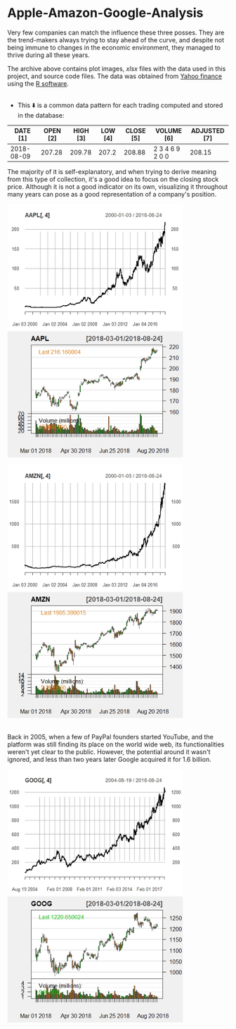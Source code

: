 # Apple-Amazon-Google-Analysis

Very few companies can match the influence these three posses. They are the trend-makers always trying to stay ahead of the curve, and despite not being immune to changes in the economic environment, they managed to thrive during all these years.<br>

The archive above contains plot images, <em>xlsx</em> files with the data used in this project, and source code files. The data was obtained from [Yahoo finance](https://finance.yahoo.com/) using the [R software](https://www.r-project.org/).<br><br>

* This :arrow_down: is a common data pattern for each trading computed and stored in the database:

|    DATE [1]    |    OPEN [2]    |    HIGH [3]    |     LOW [4]     |     CLOSE [5]    |     VOLUME [6]    |     ADJUSTED [7]     | 
|----------------|----------------|----------------|-----------------|------------------|-------------------|----------------------|
|   2018-08-09   |     207.28     |     209.78     |      207.2      |      208.88      |  2 3 4 6 9 2 0 0  |        208.15        |


The majority of it is self-explanatory, and when trying to derive meaning from this type of collection, it's a good idea to focus on the closing stock price. Although it is not a good indicator on its own, visualizing it throughout many years can pose as a good representation of a company's position.  

<p float="left">
  <img src="plot/AAPL.Rplot.jpeg" width="400" />
  <img src="plot/AAPL1.Rplot.jpeg" width="400" /> 
</p>


<p float="left">
  <img src="plot/AMZN.Rplot.jpeg" width="400" />
  <img src="plot/AMZN1.Rplot.jpeg" width="400" /> 
</p>

<br>
Back in 2005, when a few of PayPal founders started YouTube, and the platform was still finding 
its place on the world wide web, its functionalities weren't yet clear to the public. However, the potential around 
it wasn't ignored, and less than two years later Google acquired it for 1.6 billion.<br>
<p float="left">
  <img src="plot/GOOG.Rplot.jpeg" width="400" />
  <img src="plot/GOOG1.Rplot.jpeg" width="400" /> 
</p>
